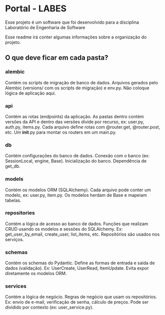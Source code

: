 # Portal - LABES
 Esse projeto é um software que foi desenvolvido para a disciplina Laboratório de Engenharia de Software 

Esse readme irá conter algumas informações sobre a organização do projeto.
## O que deve ficar em cada pasta?

### alembic
Contém os scripts de migração de banco de dados.
Arquivos gerados pelo Alembic (versions/ com os scripts de migração) e env.py. Não coloque lógica de aplicação aqui.

### api
Contém as rotas (endpoints) da aplicação. As pastas dentro contém versões da API e dentro das versões divide por 
recurso, ex: user.py, auth.py, items.py. Cada arquivo define rotas com @router.get, @router.post, etc. Um __init__.py 
para montar os routers em um main.py.

### db
Contém configurações do banco de dados. Conexão com o banco (ex: SessionLocal, engine, Base). Inicialização do banco. 
Dependência de get_db.

### models
Contém os modelos ORM (SQLAlchemy). Cada arquivo pode conter um modelo, ex: user.py, item.py. Os modelos herdam de Base 
e mapeiam tabelas.

### repositories
Contém a lógica de acesso ao banco de dados. Funções que realizam CRUD usando os modelos e sessões do SQLAlchemy. 
Ex: get_user_by_email, create_user, list_items, etc. Repositórios são usados nos serviços.
### schemas
Contém os schemas do Pydantic. Define as formas de entrada e saída de dados (validação). Ex: UserCreate, UserRead, 
ItemUpdate. Evita expor diretamente os modelos ORM.

### services

Contém a lógica de negócio. Regras de negócio que usam os repositórios. Ex: envio de e-mail, verificação de senha, 
cálculo de preços. Pode ser dividido por contexto (ex: user_service.py).